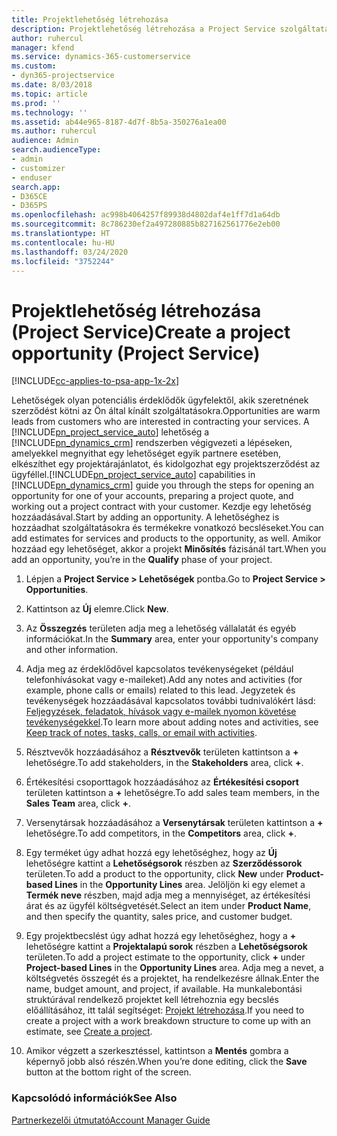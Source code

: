 ```yaml
---
title: Projektlehetőség létrehozása
description: Projektlehetőség létrehozása a Project Service szolgáltatásban
author: ruhercul
manager: kfend
ms.service: dynamics-365-customerservice
ms.custom:
- dyn365-projectservice
ms.date: 8/03/2018
ms.topic: article
ms.prod: ''
ms.technology: ''
ms.assetid: ab44e965-8187-4d7f-8b5a-350276a1ea00
ms.author: ruhercul
audience: Admin
search.audienceType:
- admin
- customizer
- enduser
search.app:
- D365CE
- D365PS
ms.openlocfilehash: ac998b4064257f89938d4802daf4e1ff7d1a64db
ms.sourcegitcommit: 8c786230ef2a497280885b827162561776e2eb00
ms.translationtype: HT
ms.contentlocale: hu-HU
ms.lasthandoff: 03/24/2020
ms.locfileid: "3752244"
---
```

# <a name="create-a-project-opportunity-project-service"></a><span data-ttu-id="0a3e6-103">Projektlehetőség létrehozása (Project Service)</span><span class="sxs-lookup"><span data-stu-id="0a3e6-103">Create a project opportunity (Project Service)</span></span>

[!INCLUDE[cc-applies-to-psa-app-1x-2x](../includes/cc-applies-to-psa-app-1x-2x.md)]

<span data-ttu-id="0a3e6-104">Lehetőségek olyan potenciális érdeklődők ügyfelektől, akik szeretnének szerződést kötni az Ön által kínált szolgáltatásokra.</span><span class="sxs-lookup"><span data-stu-id="0a3e6-104">Opportunities are warm leads from customers who are interested in contracting your services.</span></span> <span data-ttu-id="0a3e6-105">A [!INCLUDE[pn_project_service_auto](../includes/pn-project-service-auto.md)] lehetőség a [!INCLUDE[pn_dynamics_crm](../includes/pn-dynamics-crm.md)] rendszerben végigvezeti a lépéseken, amelyekkel megnyithat egy lehetőséget egyik partnere esetében, elkészíthet egy projektárajánlatot, és kidolgozhat egy projektszerződést az ügyféllel.</span><span class="sxs-lookup"><span data-stu-id="0a3e6-105">[!INCLUDE[pn_project_service_auto](../includes/pn-project-service-auto.md)] capabilities in [!INCLUDE[pn_dynamics_crm](../includes/pn-dynamics-crm.md)] guide you through the steps for opening an opportunity for one of your accounts, preparing a project quote, and working out a project contract with your customer.</span></span> <span data-ttu-id="0a3e6-106">Kezdje egy lehetőség hozzáadásával.</span><span class="sxs-lookup"><span data-stu-id="0a3e6-106">Start by adding an opportunity.</span></span> <span data-ttu-id="0a3e6-107">A lehetőséghez is hozzáadhat szolgáltatásokra és termékekre vonatkozó becsléseket.</span><span class="sxs-lookup"><span data-stu-id="0a3e6-107">You can add estimates for services and products to the opportunity, as well.</span></span> <span data-ttu-id="0a3e6-108">Amikor hozzáad egy lehetőséget, akkor a projekt **Minősítés** fázisánál tart.</span><span class="sxs-lookup"><span data-stu-id="0a3e6-108">When you add an opportunity, you’re in the **Qualify** phase of your project.</span></span>  
  
1.  <span data-ttu-id="0a3e6-109">Lépjen a **Project Service > Lehetőségek** pontba.</span><span class="sxs-lookup"><span data-stu-id="0a3e6-109">Go to **Project Service > Opportunities**.</span></span>  
  
2.  <span data-ttu-id="0a3e6-110">Kattintson az **Új** elemre.</span><span class="sxs-lookup"><span data-stu-id="0a3e6-110">Click **New**.</span></span>  
  
3.  <span data-ttu-id="0a3e6-111">Az **Összegzés** területen adja meg a lehetőség vállalatát és egyéb információkat.</span><span class="sxs-lookup"><span data-stu-id="0a3e6-111">In the **Summary** area, enter your opportunity's company and other information.</span></span>  
  
4.  <span data-ttu-id="0a3e6-112">Adja meg az érdeklődővel kapcsolatos tevékenységeket (például telefonhívásokat vagy e-maileket).</span><span class="sxs-lookup"><span data-stu-id="0a3e6-112">Add any notes and activities (for example, phone calls or emails) related to this lead.</span></span> <span data-ttu-id="0a3e6-113">Jegyzetek és tevékenységek hozzáadásával kapcsolatos további tudnivalókért lásd: [Feljegyzések, feladatok, hívások vagy e-mailek nyomon követése tevékenységekkel](../basics/work-with-activities.md).</span><span class="sxs-lookup"><span data-stu-id="0a3e6-113">To learn more about adding notes and activities, see [Keep track of notes, tasks, calls, or email with activities](../basics/work-with-activities.md).</span></span>  
  
5.  <span data-ttu-id="0a3e6-114">Résztvevők hozzáadásához a **Résztvevők** területen kattintson a **+** lehetőségre.</span><span class="sxs-lookup"><span data-stu-id="0a3e6-114">To add stakeholders, in the **Stakeholders** area, click **+**.</span></span>  
  
6.  <span data-ttu-id="0a3e6-115">Értékesítési csoporttagok hozzáadásához az **Értékesítési csoport** területen kattintson a **+** lehetőségre.</span><span class="sxs-lookup"><span data-stu-id="0a3e6-115">To add sales team members, in the **Sales Team** area, click **+**.</span></span>  
  
7.  <span data-ttu-id="0a3e6-116">Versenytársak hozzáadásához a **Versenytársak** területen kattintson a **+** lehetőségre.</span><span class="sxs-lookup"><span data-stu-id="0a3e6-116">To add competitors, in the **Competitors** area, click **+**.</span></span>  
  
8.  <span data-ttu-id="0a3e6-117">Egy terméket úgy adhat hozzá egy lehetőséghez, hogy az **Új** lehetőségre kattint a **Lehetőségsorok** részben az **Szerződéssorok** területen.</span><span class="sxs-lookup"><span data-stu-id="0a3e6-117">To add a product to the opportunity, click **New** under **Product-based Lines** in the **Opportunity Lines** area.</span></span> <span data-ttu-id="0a3e6-118">Jelöljön ki egy elemet a **Termék neve** részben, majd adja meg a mennyiséget, az értékesítési árat és az ügyfél költségvetését.</span><span class="sxs-lookup"><span data-stu-id="0a3e6-118">Select an item under **Product Name**, and then specify the quantity, sales price, and customer budget.</span></span>  
  
9. <span data-ttu-id="0a3e6-119">Egy projektbecslést úgy adhat hozzá egy lehetőséghez, hogy a **+** lehetőségre kattint a **Projektalapú sorok** részben a **Lehetőségsorok** területen.</span><span class="sxs-lookup"><span data-stu-id="0a3e6-119">To add a project estimate to the opportunity, click **+** under **Project-based Lines** in the **Opportunity Lines** area.</span></span> <span data-ttu-id="0a3e6-120">Adja meg a nevet, a költségvetés összegét és a projektet, ha rendelkezésre állnak.</span><span class="sxs-lookup"><span data-stu-id="0a3e6-120">Enter the name, budget amount, and project, if available.</span></span> <span data-ttu-id="0a3e6-121">Ha munkalebontási struktúrával rendelkező projektet kell létrehoznia egy becslés előállításához, itt talál segítséget: [Projekt létrehozása](../project-service/create-project.md).</span><span class="sxs-lookup"><span data-stu-id="0a3e6-121">If you need to create a project with a work breakdown structure to come up with an estimate, see [Create a project](../project-service/create-project.md).</span></span>  
  
10. <span data-ttu-id="0a3e6-122">Amikor végzett a szerkesztéssel, kattintson a **Mentés** gombra a képernyő jobb alsó részén.</span><span class="sxs-lookup"><span data-stu-id="0a3e6-122">When you’re done editing, click the **Save** button at the bottom right of the screen.</span></span>  
  
### <a name="see-also"></a><span data-ttu-id="0a3e6-123">Kapcsolódó információk</span><span class="sxs-lookup"><span data-stu-id="0a3e6-123">See Also</span></span>  
 [<span data-ttu-id="0a3e6-124">Partnerkezelői útmutató</span><span class="sxs-lookup"><span data-stu-id="0a3e6-124">Account Manager Guide</span></span>](../project-service/account-manager-guide.md)
